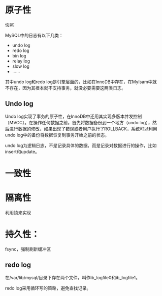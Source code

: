 # 原子性

快照

MySQL中的日志有以下几类：

* undo log
* redo log
* bin log
* relay log
* slow log
* ......

其中undo log和redo log是引擎层面的，比如在InnoDB中存在，在MyIsam中就不存在，因为其根本就不支持事务，就没必要需要这两类日志。

## Undo log

Undo  log实现了事务的原子性，在InnoDB中还用其实现多版本并发控制（MVCC）。在操作任何数据之前，首先将数据备份到一个地方（undo log），然后进行数据的修改，如果出现了错误或者用户执行了ROLLBACK，系统可以利用undo log中的备份将数据恢复到事务开始之前的状态。

undo log为逻辑日志，不是记录具体的数据，而是记录对数据进行的操作，比如insert和update。

# 一致性



# 隔离性

利用锁来实现

# 持久性：

fsync，强制刷新缓冲区

## redo log

在/var/lib/mysql/目录下存在两个文件，叫作ib_logfile0和ib_logfile1。

redo log采用循环写的策略，避免查找记录。